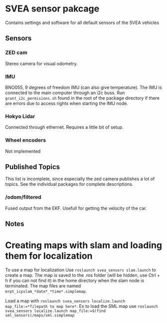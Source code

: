 # SVEA sensor pakcage
Contains settings and software for all default sensors of the SVEA vehicles

## Sensors

### ZED cam
Stereo camera for visual odometry.

### IMU
BNO055, 9 degrees of freedom IMU (can also give temperature).
The IMU is connected to the main computer through an i2c buss. Run `grant_i2c_permisions.sh` found in the root of the package directory if there are errors due to access rights when starting the IMU node.

### Hokyo Lidar
Connected through ethernet. Requires a little bit of setup.

### Wheel encoders
Not implemented

## Published Topics
This list is incomplete, since especially the zed camera publishes a lot of topics.
See the individual packages for complete descriptions. 

### /odom/filtered
Fused output from the EKF. Usefull for getting the velocity of the car.


## Notes

# Creating maps with slam and loading them for localization
To use a map for localization
Use `roslaunch svea_sensors slam.launch` to create a map. The map is saved to the .ros folder 
(will be hidden, use Ctrl + h if you can not find it) in 
the home directory when the slam node is terminated. The map files are named 
`mrpt_icpslam_*date*_*time*.simplemap`.

Load a map with `roslaunch svea_sensors localize.launch map_file:=*filepath to map here*`.
Ex to load the SML map use
`roslaunch svea_sensors localize.launch map_file:=$(find sml_sensors)/maps/sml.simplemap`


 



